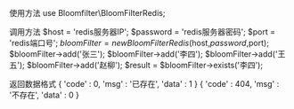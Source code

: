 使用方法
use Bloomfilter\BloomFilterRedis;

调用方法
$host = 'redis服务器IP';
$password = 'redis服务器密码';
$port = 'redis端口号';
$bloomFilter = new BloomFilterRedis($host,$password,$port);
$bloomFilter->add('张三');
$bloomFilter->add('李四');
$bloomFilter->add('王五');
$bloomFilter->add('赵柳');
$result = $bloomFilter->exists('李四');

返回数据格式
{
    'code' : 0,
    'msg' : '已存在',
    'data' : 1
}
{
    'code' : 404,
    'msg' : '不存在',
    'data' : 0
}
